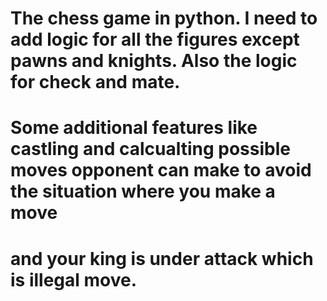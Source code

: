 # The chess game in python. I need to add logic for all the figures except pawns and knights. Also the logic for check and mate. 
# Some additional features like castling and calcualting possible moves opponent can make to avoid the situation where you make a move 
# and your king is under attack which is illegal move. 
